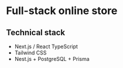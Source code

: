# Full-stack online store

## Technical stack

- Next.js / React TypeScript
- Tailwind CSS
- Nest.js + PostgreSQL + Prisma
